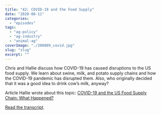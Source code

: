 ```yaml
---
title: "42: COVID-19 and the Food Supply"
date: "2020-08-11"
categories: 
  - "episodes"
tags: 
  - "ag-policy"
  - "ag-industry"
  - "animal-ag"
coverImage: "./200809_covid.jpg"
slug: "slug"
excerpt: ""
---
```


Chris and Hallie discuss how COVID-19 has caused disruptions to the US food supply. We learn about swine, milk, and potato supply chains and how the COVID-19 pandemic has disrupted them. Also, who originally decided that it was a good idea to drink cow’s milk, anyway?

Article Hallie wrote about this topic: [COVID-19 and the US Food Supply Chain: What Happened?](https://sustainablefoodcenter.org/latest/blog/covid-19-and-the-us-food-supply-chain-what-happened)

[Read the transcript](https://www.onetogrowonpod.com/42-covid-19-and-the-food-supply-transcript/).
